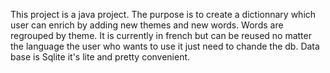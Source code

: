 This project is a java project.
The purpose is to create a dictionnary which user can enrich by adding new themes and new words.
Words are regrouped by theme.
It is currently in french but can be reused no matter the language the user who wants to use it just need to chande the db.
Data base is Sqlite it's lite and pretty convenient.
